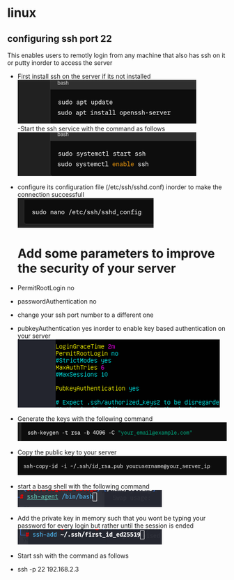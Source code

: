 # linux

## configuring ssh port 22
This enables users to remotly login from any machine that also has ssh on it or putty inorder to access the server 
  - First install ssh on the server if its not installed
  <br><img src="https://github.com/collinsbigomba/linux/blob/main/images/ssh1.png" /> </br>
  -Start the ssh service with the command as follows
  <br><img src="https://github.com/collinsbigomba/linux/blob/main/images/ssh2.png" /> </br>
  - configure its configuration file (/etc/ssh/sshd.conf) inorder to make the connection successfull
   <br><img src="https://github.com/collinsbigomba/linux/blob/main/images/ssh3.png" /> </br>
    # Add some parameters to improve the security of your server
   - PermitRootLogin no 
   - passwordAuthentication no 
   - change your ssh port number to a different one 
   - pubkeyAuthentication yes inorder to enable key based authentication on your server 
    <br><img src="https://github.com/collinsbigomba/linux/blob/main/images/ssh.png" /> </br>

  - Generate the keys with the following command
    <br><img src="https://github.com/collinsbigomba/linux/blob/main/images/keygen1.png" /> </br>
  - Copy the public key to your server
   <br><img src="https://github.com/collinsbigomba/linux/blob/main/images/copy.png" /> </br>
  - start a basg shell with the following command
   <br><img src="https://github.com/collinsbigomba/linux/blob/main/images/bash.png" /> </br>
  - Add the private key in memory such that you wont be typing your password for every login but rather until the session is ended
   <br><img src="https://github.com/collinsbigomba/linux/blob/main/images/add.png" /> </br>
  - Start ssh with the command as follows
  - ssh -p 22 192.168.2.3


  
